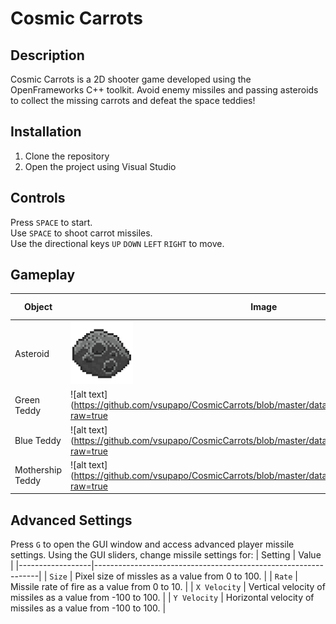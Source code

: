 # Cosmic Carrots

## Description
Cosmic Carrots is a 2D shooter game developed using the OpenFrameworks C++ toolkit. Avoid enemy missiles and passing asteroids to collect the missing carrots and defeat the space teddies!

## Installation
1. Clone the repository
2. Open the project using Visual Studio

## Controls
Press `SPACE` to start.  
Use `SPACE` to shoot carrot missiles.  
Use the directional keys `UP` `DOWN` `LEFT` `RIGHT` to move.

## Gameplay

| Object | Image | Health | Score Value |
|----------------|-------------------|----------------------------|----------------|
| Asteroid | <img src="https://github.com/vsupapo/CosmicCarrots/blob/master/data/images/asteroid.png?raw=true" width="100" height="100"> | width=100) | 1 | 5 |
| Green Teddy | ![alt text](https://github.com/vsupapo/CosmicCarrots/blob/master/data/images/enemyUFOGreen.png?raw=true | width=100) | 1 | 15 |
| Blue Teddy | ![alt text](https://github.com/vsupapo/CosmicCarrots/blob/master/data/images/enemyUFOBlue.png?raw=true | width=100) | 1 | 15 |
| Mothership Teddy | ![alt text](https://github.com/vsupapo/CosmicCarrots/blob/master/data/images/mothership.png?raw=true | width=100) | 1 | 15 |


## Advanced Settings
Press `G` to open the GUI window and access advanced player missile settings. Using the GUI sliders, change missile settings for:
| Setting          | Value                                                          |
|------------------|----------------------------------------------------------------|
| `Size`           | Pixel size of missles as a value from 0 to 100.                |
| `Rate`           | Missile rate of fire as a value from 0 to 10.                  |
| `X Velocity`     | Vertical velocity of missiles as a value from -100 to 100.     |
| `Y Velocity`     | Horizontal velocity of missiles as a value from -100 to 100.   |
